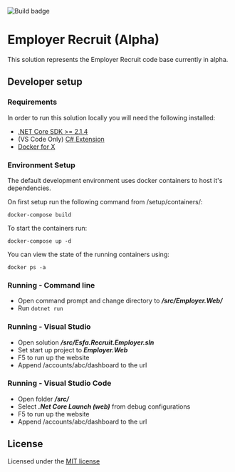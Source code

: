 ![Build badge](https://sfa-gov-uk.visualstudio.com/_apis/public/build/definitions/c39e0c0b-7aff-4606-b160-3566f3bbce23/788/badge)

# Employer Recruit (Alpha)

This solution represents the Employer Recruit code base currently in alpha.

## Developer setup

### Requirements

In order to run this solution locally you will need the following installed:

* [.NET Core SDK >= 2.1.4](https://www.microsoft.com/net/download/)
* (VS Code Only) [C# Extension](https://marketplace.visualstudio.com/items?itemName=ms-vscode.csharp)
* [Docker for X](https://docs.docker.com/install/#supported-platforms)

### Environment Setup

The default development environment uses docker containers to host it's dependencies.

On first setup run the following command from /setup/containers/:

`docker-compose build`

To start the containers run:

`docker-compose up -d`

You can view the state of the running containers using:

`docker ps -a`

### Running - Command line

* Open command prompt and change directory to _**/src/Employer.Web/**_
* Run `dotnet run`

### Running - Visual Studio

* Open solution _**/src/Esfa.Recruit.Employer.sln**_
* Set start up project to _**Employer.Web**_
* F5 to run up the website
* Append /accounts/abc/dashboard to the url

### Running - Visual Studio Code

* Open folder _**/src/**_
* Select _**.Net Core Launch (web)**_ from debug configurations
* F5 to run up the website
* Append /accounts/abc/dashboard to the url

## License

Licensed under the [MIT license](LICENSE)
